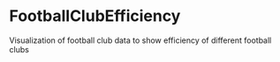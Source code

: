 # FootballClubEfficiency
Visualization of football club data to show efficiency of different football clubs
